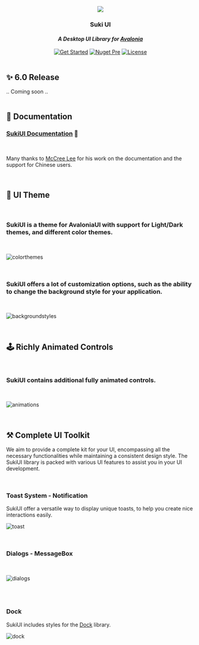 <div id="header" align="center">
	<img src="https://raw.githubusercontent.com/kikipoulet/SukiUI/main/Images/OIG.N5o-removebg-preview.png" ></img> 
	<h3>Suki UI</h3>
	<h4><i>A Desktop UI Library for <a href="https://avaloniaui.net/">Avalonia</a></i></h4>
	<div id="badges" >
		<a href="https://kikipoulet.github.io/SukiUI/documentation/getting-started/installation.html"><img src="https://img.shields.io/badge/GET%20STARTED-purple?style=for-the-badge" alt="Get Started"/></a>
		<a href="https://www.nuget.org/packages/SukiUI"><img src="https://img.shields.io/nuget/vpre/SukiUI?style=for-the-badge" alt="Nuget Pre"/></a> 
		<a href="https://github.com/kikipoulet/SukiUI/blob/main/LICENSE"><img src="https://img.shields.io/github/license/kikipoulet/SukiUI?style=for-the-badge" alt="License"/></a>  
	</div>
</div>
<br/>


## ✨ 6.0 Release

.. Coming soon ..
<br/><br/>

## 📄 Documentation



### [SukiUI Documentation](https://kikipoulet.github.io/SukiUI/)  🚀
<br/>

Many thanks to [McCree Lee](https://github.com/AuroraZiling) for his work on the documentation and the support for Chinese users.


<br/>

## 📱 UI Theme 

<br/>

### SukiUI is a theme for AvaloniaUI with support for Light/Dark themes, and different color themes.

<br/>

![colorthemes](https://github.com/user-attachments/assets/78f2ae9c-4fd7-4402-876f-791e5fb8a10a)

<br/>

### SukiUI offers a lot of customization options, such as the ability to change the background style for your application.

<br/>

![backgroundstyles](https://github.com/user-attachments/assets/88ea5b54-1e05-431c-be92-15dbbe61f1b9)

<br/>

## 🕹 Richly Animated Controls

<br/>

###  SukiUI contains additional fully animated controls.

<br/>

![animations](https://github.com/user-attachments/assets/7d6d0e94-b315-48d5-8556-01f12f8faaca)

 
<br/>

## ⚒ Complete UI Toolkit

We aim to provide a complete kit for your UI, encompassing all the necessary functionalities while maintaining a consistent design style. The SukiUI library is packed with various UI features to assist you in your UI development.

<br/>

### Toast System - Notification

SukiUI offer a versatile way to display unique toasts, to help you create nice interactions easily.


![toast](https://github.com/user-attachments/assets/2a07cf6d-f29a-469c-8964-239e7f734a09)

<br/>

### Dialogs - MessageBox

<br/>

![dialogs](https://github.com/user-attachments/assets/f786d724-0cae-417a-bc60-69e4d1a2bfc0)

<br/> <br/>

### Dock

SukiUI includes styles for the [Dock](https://github.com/wieslawsoltes/Dock) library.

![dock](https://github.com/user-attachments/assets/ef7ec55f-f13c-4214-b5ce-ad5ef3042868)


